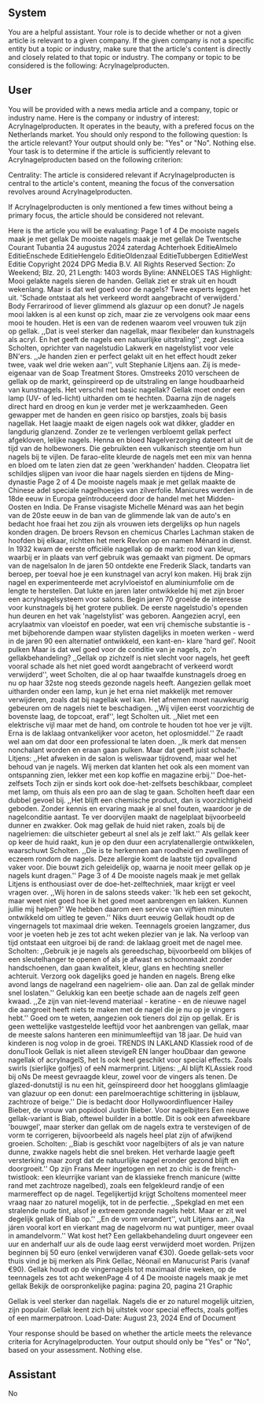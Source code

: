 ## System

You are a helpful assistant. Your role is to decide whether or not a given article is relevant to a given company. If the given company is not a specific entity but a topic or industry, make sure that the article's content is directly and closely related to that topic or industry. The company or topic to be considered is the following: Acrylnagelproducten.

## User


You will be provided with a news media article and a company, topic or industry name. Here is the company or industry of interest: Acrylnagelproducten. It operates in the beauty, with a prefered focus on the Netherlands market. You should only respond to the following question: Is the article relevant? Your output should only be: "Yes" or "No". Nothing else. Your task is to determine if the article is sufficiently relevant to Acrylnagelproducten based on the following criterion:

Centrality: The article is considered relevant if Acrylnagelproducten is central to the article's content, meaning the focus of the conversation revolves around Acrylnagelproducten.

If Acrylnagelproducten is only mentioned a few times without being a primary focus, the article should be considered not relevant.

Here is the article you will be evaluating: Page 1 of 4
De mooiste nagels maak je met gellak
De mooiste nagels maak je met gellak
De Twentsche Courant Tubantia
24 augustus 2024 zaterdag
Achterhoek EditieAlmelo EditieEnschede EditieHengelo EditieOldenzaal EditieTubbergen EditieWest Editie
Copyright 2024 DPG Media B.V. All Rights Reserved
Section: Zo Weekend; Blz. 20, 21
Length: 1403 words
Byline: ANNELOES TAS
Highlight: Mooi gelakte nagels sieren de handen. Gellak ziet er strak uit en houdt wekenlang. Maar is dat wel 
goed voor de nagels? Twee experts leggen het uit. 'Schade ontstaat als het verkeerd wordt aangebracht of 
verwijderd.'
Body
Ferrarirood of liever glimmend als glazuur op een donut?
Je nagels mooi lakken is al een kunst op zich, maar zie ze vervolgens ook maar eens mooi te houden. Het is een 
van de redenen waarom veel vrouwen tuk zijn op gellak. ,,Dat is veel sterker dan nagellak, maar flexibeler dan 
kunstnagels als acryl. En het geeft de nagels een natuurlijke uitstraling'', zegt Jessica Scholten, oprichter van 
nagelstudio Lakwerk en nagelstylist voor vele BN'ers. ,,Je handen zien er perfect gelakt uit en het effect houdt 
zeker twee, vaak wel drie weken aan'', vult Stephanie Litjens aan. Zij is mede-eigenaar van de Soap Treatment 
Stores. 
Omstreeks 2010 verscheen de gellak op de markt, geïnspireerd op de uitstraling en lange houdbaarheid van 
kunstnagels. Het verschil met basic nagellak? Gellak moet onder een lamp (UV- of led-licht) uitharden om te 
hechten. Daarna zijn de nagels direct hard en droog en kun je verder met je werkzaamheden. Geen gewapper met 
de handen en geen risico op barstjes, zoals bij basis nagellak. Het laagje maakt de eigen nagels ook wat dikker, 
gladder en langdurig glanzend. Zonder ze te verlengen verbloemt gellak perfect afgekloven, lelijke nagels.
Henna en bloed
Nagelverzorging dateert al uit de tijd van de holbewoners. Die gebruikten een vulkanisch steentje om hun nagels 
bij te vijlen. De farao-elite kleurde de nagels met een mix van henna en bloed om te laten zien dat ze geen 
'werkhanden' hadden. Cleopatra liet schildjes slijpen van ivoor die haar nagels sierden en tijdens de Ming-dynastie 
Page 2 of 4
De mooiste nagels maak je met gellak
maakte de Chinese adel speciale nagelhoesjes van zilverfolie. Manicures werden in de 18de eeuw in Europa 
geïntroduceerd door de handel met het Midden-Oosten en India. 
De Franse visagiste Michelle Ménard was aan het begin van de 20ste eeuw in de ban van de glimmende lak van de 
auto's en bedacht hoe fraai het zou zijn als vrouwen iets dergelijks op hun nagels konden dragen. De broers 
Revson en chemicus Charles Lachman staken de hoofden bij elkaar, richtten het merk Revlon op en namen 
Ménard in dienst. In 1932 kwam de eerste officiële nagellak op de markt: rood van kleur, waarbij er in plaats van 
verf gebruik was gemaakt van pigment.
De opmars van de nagelsalon
In de jaren 50 ontdekte ene Frederik Slack, tandarts van beroep, per toeval hoe je een kunstnagel van acryl kon 
maken. Hij brak zijn nagel en experimenteerde met acrylvloeistof en aluminiumfolie om de lengte te herstellen. 
Dat lukte en jaren later ontwikkelde hij met zijn broer een acrylnagelsysteem voor salons. Begin jaren 70 groeide 
de interesse voor kunstnagels bij het grotere publiek. De eerste nagelstudio's openden hun deuren en het vak 
'nagelstylist' was geboren. 
Aangezien acryl, een acrylaatmix van vloeistof en poeder, wat een vrij chemische substantie is - met bijbehorende 
dampen waar stylisten dagelijks in moeten werken - werd in de jaren 90 een alternatief ontwikkeld, een kant-en-
klare 'hard gel'.
Nooit pulken
Maar is dat wel goed voor de conditie van je nagels, zo'n gellakbehandeling? ,,Gellak op zichzelf is niet slecht voor 
nagels, het geeft vooral schade als het niet goed wordt aangebracht of verkeerd wordt verwijderd'', weet Scholten, 
die al op haar twaalfde kunstnagels droeg en nu op haar 32ste nog steeds gezonde nagels heeft. 
Aangezien gellak moet uitharden onder een lamp, kun je het erna niet makkelijk met remover verwijderen, zoals dat 
bij nagellak wel kan. Het afnemen moet nauwkeurig gebeuren om de nagels niet te beschadigen. ,,Wij vijlen eerst 
voorzichtig de bovenste laag, de topcoat, eraf'', legt Scholten uit. ,,Niet met een elektrische vijl maar met de hand, 
om controle te houden tot hoe ver je vijlt. Erna is de laklaag ontvankelijker voor aceton, het oplosmiddel.'' 
Ze raadt wel aan om dat door een professional te laten doen. ,,Ik merk dat mensen nonchalant worden en eraan 
gaan pulken. Maar dat geeft juist schade.'' Litjens: ,,Het afweken in de salon is weliswaar tijdrovend, maar wel het 
behoud van je nagels. Wij merken dat klanten het ook als een moment van ontspanning zien, lekker met een kop 
koffie en magazine erbij.''
Doe-het-zelfsets
Toch zijn er sinds kort ook doe-het-zelfsets beschikbaar, compleet met lamp, om thuis als een pro aan de slag te 
gaan. Scholten heeft daar een dubbel gevoel bij. ,,Het blijft een chemische product, dan is voorzichtigheid geboden. 
Zonder kennis en ervaring maak je al snel fouten, waardoor je de nagelconditie aantast. Te ver doorvijlen maakt 
de nagelplaat bijvoorbeeld dunner en zwakker. Ook mag gellak de huid niet raken, zoals bij de nagelriemen: die 
uitschieter gebeurt al snel als je zelf lakt.'' 
Als gellak keer op keer de huid raakt, kun je op den duur een acrylatenallergie ontwikkelen, waarschuwt Scholten. 
,,Die is te herkennen aan roodheid en zwellingen of eczeem rondom de nagels. Deze allergie komt de laatste tijd 
opvallend vaker voor. Die bouwt zich geleidelijk op, waarna je nooit meer gellak op je nagels kunt dragen.'' Page 3 of 4
De mooiste nagels maak je met gellak
Litjens is enthousiast over de doe-het-zelftechniek, maar krijgt er veel vragen over. ,,Wij horen in de salons steeds 
vaker: 'Ik heb een set gekocht, maar weet niet goed hoe ik het goed moet aanbrengen en lakken. Kunnen jullie mij 
helpen?' We hebben daarom een service van vijftien minuten ontwikkeld om uitleg te geven.''
Niks duurt eeuwig
Gellak houdt op de vingernagels tot maximaal drie weken. Teennagels groeien langzamer, dus voor je voeten heb 
je zes tot acht weken plezier van je lak. Na verloop van tijd ontstaat een uitgroei bij de rand: de laklaag groeit met 
de nagel mee. Scholten: ,,Gebruik je je nagels als gereedschap, bijvoorbeeld om blikjes of een sleutelhanger te 
openen of als je afwast en schoonmaakt zonder handschoenen, dan gaan kwaliteit, kleur, glans en hechting sneller 
achteruit. Verzorg ook dagelijks goed je handen en nagels. Breng elke avond langs de nagelrand een nagelriem- 
olie aan. Dan zal de gellak minder snel loslaten.'' 
Gelukkig kan een beetje schade aan de nagels zelf geen kwaad. ,,Ze zijn van niet-levend materiaal - keratine - en 
de nieuwe nagel die aangroeit heeft niets te maken met de nagel die je nu op je vingers hebt.'' Goed om te weten, 
aangezien ook tieners dol zijn op gellak. Er is geen wettelijke vastgestelde leeftijd voor het aanbrengen van gellak, 
maar de meeste salons hanteren een minimumleeftijd van 18 jaar. De huid van kinderen is nog volop in de groei.
TRENDS IN LAKLAND
Klassiek rood of de donuTlook
Gellak is niet alleen stevigeR EN langer houDbaar dan gewone nagellak of acrylnagelS, het Is ook heel geschikt 
voor special effects. Zoals swirls (sierlijke golfjes) of eeN marmerprint. Litjens: ,,Al blijft KLAssiek rood bij oNs De 
meest gevraagde kleur, zowel voor de vingers als tenen. De glazed-donutstijl is nu een hit, geïnspireerd door het 
hoogglans glimlaagje van glazuur op een donut: een parelmoerachtige schittering in ijsblauw, zachtroze of beige.'' 
Die is bedacht door Hollywoordinfluencer Hailey Bieber, de vrouw van popidool Justin Bieber.
Voor nagelbijters
Een nieuwe gellak-variant is Biab, oftewel builder in a bottle. Dit is ook een afweekbare 'bouwgel', maar sterker dan 
gellak om de nagels extra te verstevigen of de vorm te corrigeren, bijvoorbeeld als nagels heel plat zijn of 
afwijkend groeien. Scholten: ,,Biab is geschikt voor nagelbijters of als je van nature dunne, zwakke nagels hebt 
die snel breken. Het verharde laagje geeft versterking maar zorgt dat de natuurlijke nagel eronder gezond blijft en 
doorgroeit.''
Op zijn Frans
Meer ingetogen en net zo chic is de french-twistlook: een kleurrijke variant van de klassieke french manicure (witte 
rand met zachtroze nagelbed), zoals een felgekleurd randje of een marmereffect op de nagel. Tegelijkertijd krijgt 
Scholtens momenteel meer vraag naar zo naturel mogelijk, tot in de perfectie. ,,Spekglad en met een stralende 
nude tint, alsof je extreem gezonde nagels hebt. Maar er zit wel degelijk gellak of Biab op.'' 
,,En de vorm verandert'', vult Litjens aan. ,,Na járen vooral kort en vierkant mag de nagelvorm nu wat puntiger, 
meer ovaal in amandelvorm.''
Wat kost het?
Een gellakbehandeling duurt ongeveer een uur en anderhalf uur als de oude laag eerst verwijderd moet worden. 
Prijzen beginnen bij 50 euro (enkel verwijderen vanaf €30). Goede gellak-sets voor thuis vind je bij merken als Pink 
Gellac, Néonail en Manucurist Paris (vanaf €90).
Gellak houdt op de vingernagels tot maximaal drie weken, op de teennagels zes tot acht wekenPage 4 of 4
De mooiste nagels maak je met gellak
Bekijk de oorspronkelijke pagina: pagina 20, pagina 21
Graphic
 
Gellak is veel sterker dan nagellak.
Nagels die er zo naturel mogelijk uitzien, zijn populair.
Gellak leent zich bij uitstek voor special effects, zoals golfjes of een marmerpatroon.
Load-Date: August 23, 2024
End of Document

Your response should be based on whether the article meets the relevance criteria for Acrylnagelproducten.
Your output should only be "Yes" or "No", based on your assessment. Nothing else.
            

## Assistant

No

